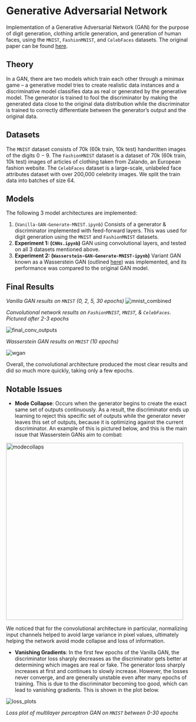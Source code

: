 # Generative Adversarial Network
Implementation of a Generative Adversarial Network (GAN) for the purpose of digit generation, clothing article generation, and generation of human faces, using the `MNIST`, `FashionMNIST`, and `CelebFaces` datasets. The original paper can be found [here](https://arxiv.org/pdf/1406.2661.pdf).

## Theory

In a GAN, there are two models which train each other through a minimax game – a generative model tries to create realistic data instances and a discriminative model classifies data as real or generated by the generative model. The generator is trained to fool the discriminator by making the generated data close to the original data distribution while the discriminator is trained to correctly differentiate between the generator’s output and the original data. 

## Datasets

The `MNIST` dataset consists of 70k (60k train, 10k test) handwritten images of the digits 0 − 9. The `FashionMNIST` dataset is a dataset of 70k (60k train, 10k test)
images of articles of clothing taken from Zalando, an European fashion website. The `CelebFaces` dataset is a large-scale, unlabeled face attributes dataset with over 200,000 celebrity images. We split the train data into batches of size 64.

## Models

The following 3 model architectures are implemented:
1. (`Vanilla-GAN-Generate-MNIST.ipynb`) Consists of a generator & discriminator implemented with feed-forward layers. This was used for digit generation using the `MNIST` and `FashionMNIST` datasets. 
2. **Experiment 1: (`CNNs.ipynb`)** GAN using convolutional layers, and tested on all 3 datasets mentioned above. 
3. **Experiment 2: (`Wasserstein-GAN-Generate-MNIST-ipynb`)** Variant GAN known as a Wasserstein GAN (outlined [here](https://arxiv.org/abs/1701.07875)) was implemented, and its performance was compared to the original GAN model. 

## Final Results

*Vanilla GAN results on `MNIST` (0, 2, 5, 30 epochs)*
![mnist_combined](https://user-images.githubusercontent.com/57304065/168959141-9dc007db-1efa-458a-925d-a1ad868ec70b.png)

*Convolutional network results on `FashionMNIST`, `MNIST`, & `CelebFaces`. Pictured after 2-3 epochs*

![final_conv_outputs](https://user-images.githubusercontent.com/57304065/168958877-afcac984-c42e-43f9-9937-60ee4c93eb48.png)

*Wasserstein GAN results on `MNIST` (10 epochs)*

![wgan](https://user-images.githubusercontent.com/57304065/168959095-e80da192-bf71-4b67-9854-7e4cda07c7ed.png)

Overall, the convolutional architecture produced the most clear results and did so much more quickly, taking only a few epochs.

## Notable Issues

* **Mode Collapse**: Occurs when the generator begins to create the exact same set of outputs continuously. As a result, the discriminator ends up learning to reject this specific set of outputs while the generator never leaves this set of outputs, because it is optimizing against the current discriminator. An example of this is pictured below, and this is the main issue that Wasserstein GANs aim to combat:

<img width="481" alt="modecollaps" src="https://user-images.githubusercontent.com/57304065/168959968-bc233067-675a-440e-a5c3-9d7e59766293.png">

We noticed that for the convolutional architecture in particular, normalizing input channels helped to avoid large variance in pixel values, ultimately helping the network avoid mode collapse and loss of information.

* **Vanishing Gradients**: In the first few epochs of the Vanilla GAN, the discriminator loss sharply decreases as the discriminator gets better at determining which
images are real or fake. The generator loss sharply increases at first and continues to slowly increase. However, the losses never converge, and are generally unstable even after many epochs of training. This is due to the discriminator becoming too good, which can lead to vanishing gradients. This is shown in the plot below.

![loss_plots](https://user-images.githubusercontent.com/57304065/168960532-08ddf9e3-e2da-4598-818c-258833850de0.png)

*Loss plot of multilayer perceptron GAN on `MNIST` between 0-30 epochs*
